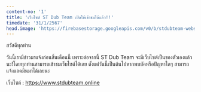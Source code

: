 ```yaml
---
content-no: '1'
title: 'เว็บไซต์ ST Dub Team เปิดให้เข้าชมได้แล้ว!!'
timedate: '31/1/2567'
head.image: 'https://firebasestorage.googleapis.com/v0/b/stdubteam-website.appspot.com/o/news-webp%2Fst-news-20240131001.webp?alt=media'
---
```


สวัสดีทุกท่าน

วันนี้เรามีข่าวมาแจ้งก่อนสิ้นเดือนนี้
เพราะต่อจากนี้ ST Dub Team จะมีเว็บไซต์เป็นของตัวเองแล้วนะ!โดยทุกท่านสามารถเข้าชมเว็บไซต์ได้เลย ตั้งแต่วันนี้เป็นต้นไปหากพบบัคหรือปัญหาใดๆ สามารถแจ้งแอดมินมาได้เลยนะ

เว็บไซต์ : https://www.stdubteam.online